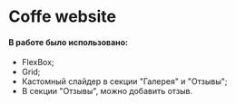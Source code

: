 # Coffe website

#### В работе было использовано: 
* FlexBox;
* Grid;
* Кастомный слайдер в секции "Галерея" и "Отзывы";
* В секции "Отзывы", можно добавить отзыв.
